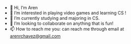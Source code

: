 - 👋 Hi, I’m Aren
- 👀 I’m interested in playing video games and learning CS !
- 🌱 I’m currently studying and majoring in CS.
- 💞️ I’m looking to collaborate on anything that is fun!
- 📫 How to reach me you: can reach me through email at arenrchavez@gmail.com

<!---
meltyblend/meltyblend is a ✨ special ✨ repository because its `README.md` (this file) appears on your GitHub profile.
You can click the Preview link to take a look at your changes.
--->
